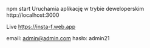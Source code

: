 npm start
Uruchamia aplikację w trybie deweloperskim
http://localhost:3000

Live
https://insta-f.web.app

email: admin@admin.com
hasło: admin21